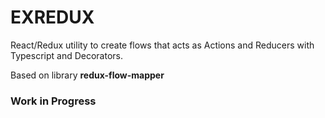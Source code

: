# EXREDUX

React/Redux utility to create flows that acts as Actions and Reducers with Typescript and Decorators.

Based on library __redux-flow-mapper__

### Work in Progress